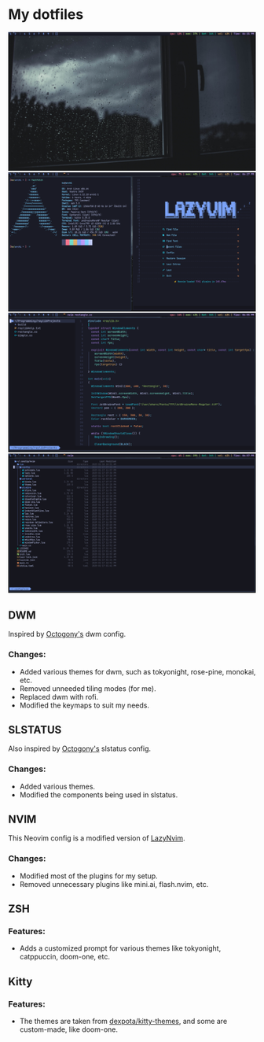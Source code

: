 # My dotfiles

![Desktop.png](/img/desktop.png?raw=true "Desktop Image")
![Terminal.png](/img/termnvim.png?raw=true "Terminal and Nvim dashboard Image")
![Neovim.png](/img/nvim.png?raw=true "Neovim Image")
![Neotree.png](/img/neotree.png?raw=true "Neotree Image")

## DWM

Inspired by [Octogony's](https://github.com/octagony/dwm-config-files.git) dwm config.

### Changes:

- Added various themes for dwm, such as tokyonight, rose-pine, monokai, etc.  
- Removed unneeded tiling modes (for me).  
- Replaced dwm with rofi.  
- Modified the keymaps to suit my needs.  

## SLSTATUS

Also inspired by [Octogony's](https://github.com/octagony/dwm-config-files.git) slstatus config.

### Changes:

- Added various themes.  
- Modified the components being used in slstatus.  

## NVIM

This Neovim config is a modified version of [LazyNvim](https://www.lazyvim.org).

### Changes:

- Modified most of the plugins for my setup.  
- Removed unnecessary plugins like mini.ai, flash.nvim, etc.  

## ZSH

### Features:

- Adds a customized prompt for various themes like tokyonight, catppuccin, doom-one, etc.  

## Kitty

### Features:

- The themes are taken from [dexpota/kitty-themes](https://github.com/dexpota/kitty-themes.git), and some are custom-made, like doom-one.
